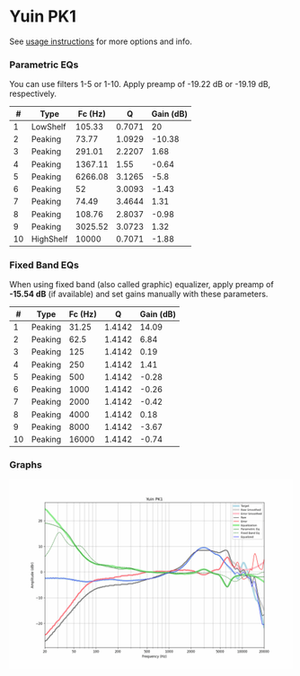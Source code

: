 # Yuin PK1
See [usage instructions](https://github.com/jaakkopasanen/AutoEq#usage) for more options and info.

### Parametric EQs
You can use filters 1-5 or 1-10. Apply preamp of -19.22 dB or -19.19 dB, respectively.

|   # | Type      |   Fc (Hz) |      Q |   Gain (dB) |
|-----|-----------|-----------|--------|-------------|
|   1 | LowShelf  |    105.33 | 0.7071 |       20    |
|   2 | Peaking   |     73.77 | 1.0929 |      -10.38 |
|   3 | Peaking   |    291.01 | 2.2207 |        1.68 |
|   4 | Peaking   |   1367.11 | 1.55   |       -0.64 |
|   5 | Peaking   |   6266.08 | 3.1265 |       -5.8  |
|   6 | Peaking   |     52    | 3.0093 |       -1.43 |
|   7 | Peaking   |     74.49 | 3.4644 |        1.31 |
|   8 | Peaking   |    108.76 | 2.8037 |       -0.98 |
|   9 | Peaking   |   3025.52 | 3.0723 |        1.32 |
|  10 | HighShelf |  10000    | 0.7071 |       -1.88 |

### Fixed Band EQs
When using fixed band (also called graphic) equalizer, apply preamp of **-15.54 dB** (if available) and set gains manually with these parameters.

|   # | Type    |   Fc (Hz) |      Q |   Gain (dB) |
|-----|---------|-----------|--------|-------------|
|   1 | Peaking |     31.25 | 1.4142 |       14.09 |
|   2 | Peaking |     62.5  | 1.4142 |        6.84 |
|   3 | Peaking |    125    | 1.4142 |        0.19 |
|   4 | Peaking |    250    | 1.4142 |        1.41 |
|   5 | Peaking |    500    | 1.4142 |       -0.28 |
|   6 | Peaking |   1000    | 1.4142 |       -0.26 |
|   7 | Peaking |   2000    | 1.4142 |       -0.42 |
|   8 | Peaking |   4000    | 1.4142 |        0.18 |
|   9 | Peaking |   8000    | 1.4142 |       -3.67 |
|  10 | Peaking |  16000    | 1.4142 |       -0.74 |

### Graphs
![](./Yuin%20PK1.png)
